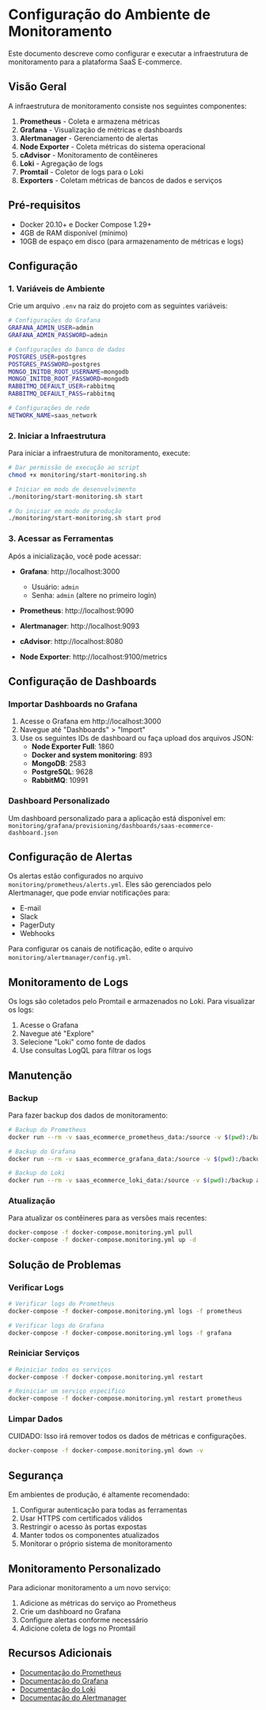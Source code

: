 # Configuração do Ambiente de Monitoramento

Este documento descreve como configurar e executar a infraestrutura de monitoramento para a plataforma SaaS E-commerce.

## Visão Geral

A infraestrutura de monitoramento consiste nos seguintes componentes:

1. **Prometheus** - Coleta e armazena métricas
2. **Grafana** - Visualização de métricas e dashboards
3. **Alertmanager** - Gerenciamento de alertas
4. **Node Exporter** - Coleta métricas do sistema operacional
5. **cAdvisor** - Monitoramento de contêineres
6. **Loki** - Agregação de logs
7. **Promtail** - Coletor de logs para o Loki
8. **Exporters** - Coletam métricas de bancos de dados e serviços

## Pré-requisitos

- Docker 20.10+ e Docker Compose 1.29+
- 4GB de RAM disponível (mínimo)
- 10GB de espaço em disco (para armazenamento de métricas e logs)

## Configuração

### 1. Variáveis de Ambiente

Crie um arquivo `.env` na raiz do projeto com as seguintes variáveis:

```bash
# Configurações do Grafana
GRAFANA_ADMIN_USER=admin
GRAFANA_ADMIN_PASSWORD=admin

# Configurações do banco de dados
POSTGRES_USER=postgres
POSTGRES_PASSWORD=postgres
MONGO_INITDB_ROOT_USERNAME=mongodb
MONGO_INITDB_ROOT_PASSWORD=mongodb
RABBITMQ_DEFAULT_USER=rabbitmq
RABBITMQ_DEFAULT_PASS=rabbitmq

# Configurações de rede
NETWORK_NAME=saas_network
```

### 2. Iniciar a Infraestrutura

Para iniciar a infraestrutura de monitoramento, execute:

```bash
# Dar permissão de execução ao script
chmod +x monitoring/start-monitoring.sh

# Iniciar em modo de desenvolvimento
./monitoring/start-monitoring.sh start

# Ou iniciar em modo de produção
./monitoring/start-monitoring.sh start prod
```

### 3. Acessar as Ferramentas

Após a inicialização, você pode acessar:

- **Grafana**: http://localhost:3000
  - Usuário: `admin`
  - Senha: `admin` (altere no primeiro login)

- **Prometheus**: http://localhost:9090
- **Alertmanager**: http://localhost:9093
- **cAdvisor**: http://localhost:8080
- **Node Exporter**: http://localhost:9100/metrics

## Configuração de Dashboards

### Importar Dashboards no Grafana

1. Acesse o Grafana em http://localhost:3000
2. Navegue até "Dashboards" > "Import"
3. Use os seguintes IDs de dashboard ou faça upload dos arquivos JSON:
   - **Node Exporter Full**: 1860
   - **Docker and system monitoring**: 893
   - **MongoDB**: 2583
   - **PostgreSQL**: 9628
   - **RabbitMQ**: 10991

### Dashboard Personalizado

Um dashboard personalizado para a aplicação está disponível em:
`monitoring/grafana/provisioning/dashboards/saas-ecommerce-dashboard.json`

## Configuração de Alertas

Os alertas estão configurados no arquivo `monitoring/prometheus/alerts.yml`. Eles são gerenciados pelo Alertmanager, que pode enviar notificações para:

- E-mail
- Slack
- PagerDuty
- Webhooks

Para configurar os canais de notificação, edite o arquivo `monitoring/alertmanager/config.yml`.

## Monitoramento de Logs

Os logs são coletados pelo Promtail e armazenados no Loki. Para visualizar os logs:

1. Acesse o Grafana
2. Navegue até "Explore"
3. Selecione "Loki" como fonte de dados
4. Use consultas LogQL para filtrar os logs

## Manutenção

### Backup

Para fazer backup dos dados de monitoramento:

```bash
# Backup do Prometheus
docker run --rm -v saas_ecommerce_prometheus_data:/source -v $(pwd):/backup alpine tar czf /backup/prometheus_backup_$(date +%Y%m%d).tar.gz -C /source .

# Backup do Grafana
docker run --rm -v saas_ecommerce_grafana_data:/source -v $(pwd):/backup alpine tar czf /backup/grafana_backup_$(date +%Y%m%d).tar.gz -C /source .

# Backup do Loki
docker run --rm -v saas_ecommerce_loki_data:/source -v $(pwd):/backup alpine tar czf /backup/loki_backup_$(date +%Y%m%d).tar.gz -C /source .
```

### Atualização

Para atualizar os contêineres para as versões mais recentes:

```bash
docker-compose -f docker-compose.monitoring.yml pull
docker-compose -f docker-compose.monitoring.yml up -d
```

## Solução de Problemas

### Verificar Logs

```bash
# Verificar logs do Prometheus
docker-compose -f docker-compose.monitoring.yml logs -f prometheus

# Verificar logs do Grafana
docker-compose -f docker-compose.monitoring.yml logs -f grafana
```

### Reiniciar Serviços

```bash
# Reiniciar todos os serviços
docker-compose -f docker-compose.monitoring.yml restart

# Reiniciar um serviço específico
docker-compose -f docker-compose.monitoring.yml restart prometheus
```

### Limpar Dados

CUIDADO: Isso irá remover todos os dados de métricas e configurações.

```bash
docker-compose -f docker-compose.monitoring.yml down -v
```

## Segurança

Em ambientes de produção, é altamente recomendado:

1. Configurar autenticação para todas as ferramentas
2. Usar HTTPS com certificados válidos
3. Restringir o acesso às portas expostas
4. Manter todos os componentes atualizados
5. Monitorar o próprio sistema de monitoramento

## Monitoramento Personalizado

Para adicionar monitoramento a um novo serviço:

1. Adicione as métricas do serviço ao Prometheus
2. Crie um dashboard no Grafana
3. Configure alertas conforme necessário
4. Adicione coleta de logs no Promtail

## Recursos Adicionais

- [Documentação do Prometheus](https://prometheus.io/docs/)
- [Documentação do Grafana](https://grafana.com/docs/)
- [Documentação do Loki](https://grafana.com/docs/loki/latest/)
- [Documentação do Alertmanager](https://prometheus.io/docs/alerting/latest/alertmanager/)

